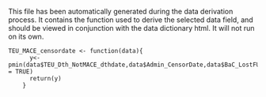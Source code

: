 This file has been automatically generated during the data derivation process.
It contains the function used to derive the selected data field, and should be viewed in conjunction with the data dictionary html.
It will not run on its own.


```
TEU_MACE_censordate <- function(data){
      y<-pmin(data$TEU_Dth_NotMACE_dthdate,data$Admin_CensorDate,data$BaC_LostFUDate,na.rm = TRUE)
      return(y)
    }
```


